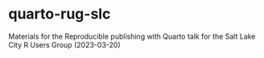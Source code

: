 # quarto-rug-slc
Materials for the Reproducible publishing with Quarto talk for the Salt Lake City R Users Group (2023-03-20)
